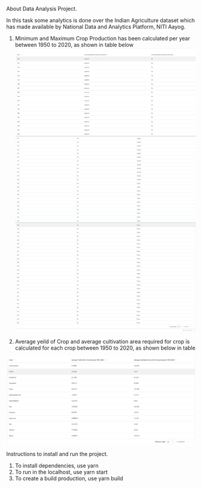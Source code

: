 About Data Analysis Project.

In this task some analytics is done over the Indian Agriculture dataset which has made available by National Data and Analytics Platform, NITI Aayog.

1) Minimum and Maximum Crop Production has been calculated per year between 1950 to 2020, as shown in table below
![alt text](image-1.png)
![alt text](image-6.png)
![alt text](image-7.png)
![alt text](image-8.png)


2) Average yeild of Crop and average cultivation area required for crop is calculated for each crop between 1950 to 2020, as shown below in table

![alt text](image.png)

Instructions to install and run the project.
1) To install dependencies, use yarn 
2) To run in the localhost, use yarn start
3) To create a build production, use yarn build